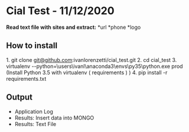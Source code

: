 # Cial Test - 11/12/2020

**Read text file with sites and extract:**
*url
*phone
*logo


## How to install
<addr>1. git clone git@github.com:ivanlorenzetti/cial_test.git
<addr>2. cd cial_test
<addr>3. virtualenv --python=\users\ivanl\anaconda3\envs\py35\python.exe prod (Install Python 3.5 with virtualenv ( requirements ) )
<addr>4. pip install -r requirements.txt

## Output
* Application Log  
* Results: Insert data into MONGO
* Results: Text File
